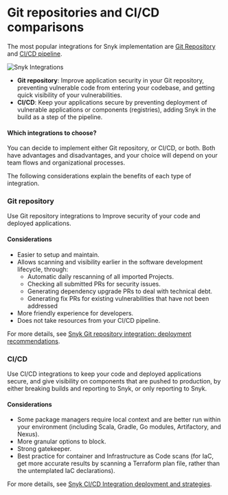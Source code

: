 # Git repositories and CI/CD comparisons

The most popular integrations for Snyk implementation are [Git Repository](git-repository-scm-integrations/) and [CI/CD pipeline](ci-cd-integrations/).

![Snyk Integrations](../.gitbook/assets/scm-ci-cid.png)

* **Git repository**: Improve application security in your Git repository, preventing vulnerable code from entering your codebase, and getting quick visibility of your vulnerabilities.
* **CI/CD**: Keep your applications secure by preventing deployment of vulnerable applications or components (registries), adding Snyk in the build as a step of the pipeline.

#### Which integrations to choose?

You can decide to implement either Git repository, or CI/CD, or both. Both have advantages and disadvantages, and your choice will depend on your team flows and organizational processes.

The following considerations explain the benefits of each type of integration.

### Git repository

Use Git repository integrations to Improve security of your code and deployed applications.

#### Considerations

* Easier to setup and maintain.
* Allows scanning and visibility earlier in the software development lifecycle, through:
  * Automatic daily rescanning of all imported Projects.
  * Checking all submitted PRs for security issues.
  * Generating dependency upgrade PRs to deal with technical debt.
  * Generating fix PRs for existing vulnerabilities that have not been addressed
* More friendly experience for developers.
* Does not take resources from your CI/CD pipeline.

For more details, see [Snyk Git repository integration: deployment recommendations](git-repository-scm-integrations/introduction-to-git-repository-integrations/snyk-scm-integration-good-practices.md).

### CI/CD

Use CI/CD integrations to keep your code and deployed applications secure, and give visibility on components that are pushed to production, by either breaking builds and reporting to Snyk, or only reporting to Snyk.

#### Considerations

* Some package managers require local context and are better run within your environment (including Scala, Gradle, Go modules, Artifactory, and Nexus).
* More granular options to block.
* Strong gatekeeper.
* Best practice for container and Infrastructure as Code scans (for IaC, get more accurate results by scanning a Terraform plan file, rather than the untemplated IaC declarations).

For more details, see [Snyk CI/CD Integration deployment and strategies](ci-cd-integrations/snyk-ci-cd-integration-deployment-and-strategies/).
